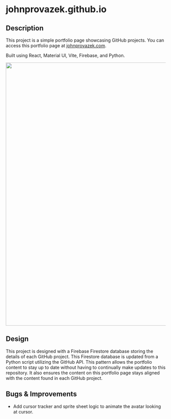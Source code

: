 # johnprovazek.github.io

## Description

This project is a simple portfolio page showcasing GitHub projects. You can access this portfolio page at [johnprovazek.com](https://www.johnprovazek.com/).

Built using React, Material UI, Vite, Firebase, and Python.

<div align="center">
  <picture>
    <img src="https://repository-images.githubusercontent.com/184189380/84536c12-850e-4155-9289-ded80245bb25" width="830px">
  </picture>
</div>

## Design

This project is designed with a Firebase Firestore database storing the details of each GitHub project. This Firestore database is updated from a Python script utilizing the GitHub API. This pattern allows the portfolio content to stay up to date without having to continually make updates to this repository. It also ensures the content on this portfolio page stays aligned with the content found in each GitHub project.

## Bugs & Improvements

- Add cursor tracker and sprite sheet logic to animate the avatar looking at cursor.

